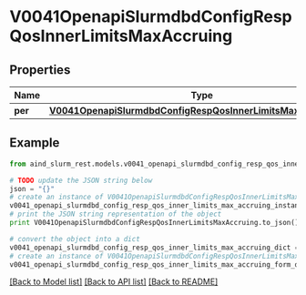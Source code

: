 # V0041OpenapiSlurmdbdConfigRespQosInnerLimitsMaxAccruing


## Properties

Name | Type | Description | Notes
------------ | ------------- | ------------- | -------------
**per** | [**V0041OpenapiSlurmdbdConfigRespQosInnerLimitsMaxAccruingPer**](V0041OpenapiSlurmdbdConfigRespQosInnerLimitsMaxAccruingPer.md) |  | [optional] 

## Example

```python
from aind_slurm_rest.models.v0041_openapi_slurmdbd_config_resp_qos_inner_limits_max_accruing import V0041OpenapiSlurmdbdConfigRespQosInnerLimitsMaxAccruing

# TODO update the JSON string below
json = "{}"
# create an instance of V0041OpenapiSlurmdbdConfigRespQosInnerLimitsMaxAccruing from a JSON string
v0041_openapi_slurmdbd_config_resp_qos_inner_limits_max_accruing_instance = V0041OpenapiSlurmdbdConfigRespQosInnerLimitsMaxAccruing.from_json(json)
# print the JSON string representation of the object
print V0041OpenapiSlurmdbdConfigRespQosInnerLimitsMaxAccruing.to_json()

# convert the object into a dict
v0041_openapi_slurmdbd_config_resp_qos_inner_limits_max_accruing_dict = v0041_openapi_slurmdbd_config_resp_qos_inner_limits_max_accruing_instance.to_dict()
# create an instance of V0041OpenapiSlurmdbdConfigRespQosInnerLimitsMaxAccruing from a dict
v0041_openapi_slurmdbd_config_resp_qos_inner_limits_max_accruing_form_dict = v0041_openapi_slurmdbd_config_resp_qos_inner_limits_max_accruing.from_dict(v0041_openapi_slurmdbd_config_resp_qos_inner_limits_max_accruing_dict)
```
[[Back to Model list]](../README.md#documentation-for-models) [[Back to API list]](../README.md#documentation-for-api-endpoints) [[Back to README]](../README.md)


